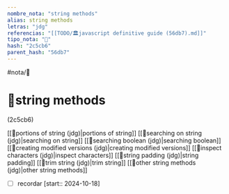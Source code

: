 ```yaml
---
nombre_nota: "string methods"
alias: string methods
letras: "jdg"
referencias: "[[TODO/🏛️javascript definitive guide (56db7).md]]"
tipo_nota: "📑"
hash: "2c5cb6"
parent_hash: "56db7"
---
```


#nota/📑

# 📑string methods
<div class="hash">(2c5cb6)</div>

[[📑portions of string (jdg)|portions of string]]
[[📑searching on string (jdg)|searching on string]]
[[📑searching boolean (jdg)|searching boolean]]
[[📑creating modified versions (jdg)|creating modified versions]]
[[📑inspect characters (jdg)|inspect characters]]
[[📑string padding (jdg)|string padding]]
[[📑trim string (jdg)|trim string]]
[[📑other string methods (jdg)|other string methods]]





- [ ] recordar  [start:: 2024-10-18]
